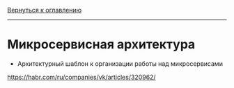 [Вернуться к оглавлению](https://github.com/engine-it-in/different-level-task/blob/main/README.md)
***

# Микросервисная архитектура

* Архитектурный шаблон к организации работы над микросервисами

https://habr.com/ru/companies/vk/articles/320962/